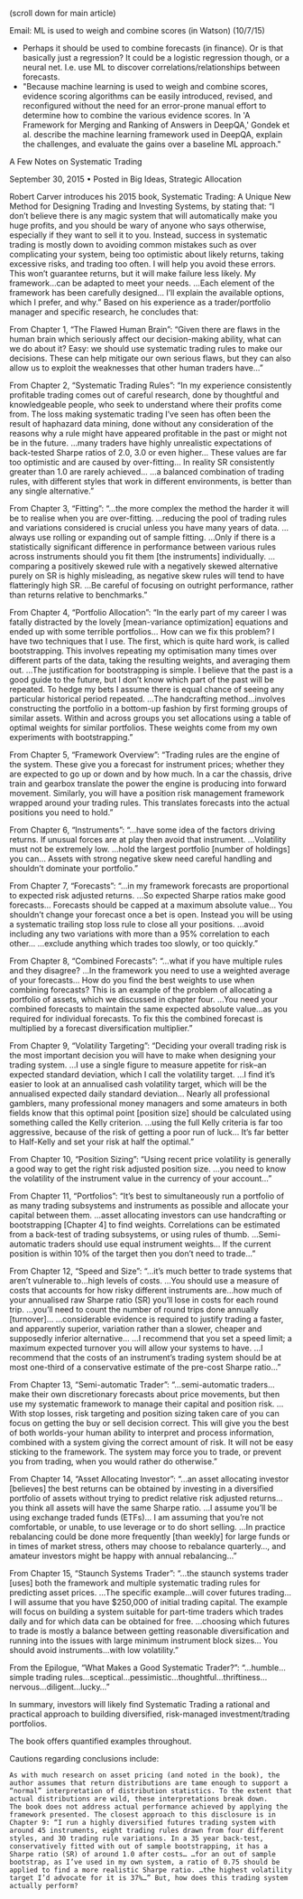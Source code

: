 (scroll down for main article)

Email: ML is used to weigh and combine scores (in Watson) (10/7/15)
* Perhaps it should be used to combine forecasts (in finance).  Or is that basically just a regression?  It could be a logistic regression though, or a neural net.  I.e. use ML to discover correlations/relationships between forecasts.
* "Because machine learning is used to weigh and combine scores, evidence scoring algorithms can be easily introduced, revised, and reconfigured without the need for an error-prone manual effort to determine how to combine the various evidence scores.  In 'A Framework for Merging and Ranking of Answers in DeepQA,' Gondek et al. describe the machine learning framework used in DeepQA, explain the challenges, and evaluate the gains over a baseline ML approach."

A Few Notes on Systematic Trading

September 30, 2015 • Posted in Big Ideas, Strategic Allocation

Robert Carver introduces his 2015 book, Systematic Trading: A Unique New Method for Designing Trading and Investing Systems, by stating that: “I don’t believe there is any magic system that will automatically make you huge profits, and you should be wary of anyone who says otherwise, especially if they want to sell it to you. Instead, success in systematic trading is mostly down to avoiding common mistakes such as over complicating your system, being too optimistic about likely returns, taking excessive risks, and trading too often. I will help you avoid these errors. This won’t guarantee returns, but it will make failure less likely. My framework…can be adapted to meet your needs. …Each element of the framework has been carefully designed… I’ll explain the available options, which I prefer, and why.” Based on his experience as a trader/portfolio manager and specific research, he concludes that:

From Chapter 1, “The Flawed Human Brain”: “Given there are flaws in the human brain which seriously affect our decision-making ability, what can we do about it? Easy: we should use systematic trading rules to make our decisions. These can help mitigate our own serious flaws, but they can also allow us to exploit the weaknesses that other human traders have…”

From Chapter 2, “Systematic Trading Rules”: “In my experience consistently profitable trading comes out of careful research, done by thoughtful and knowledgeable people, who seek to understand where their profits come from. The loss making systematic trading I’ve seen has often been the result of haphazard data mining, done without any consideration of the reasons why a rule might have appeared profitable in the past or might not be in the future. …many traders have highly unrealistic expectations of back-tested Sharpe ratios of 2.0, 3.0 or even higher… These values are far too optimistic and are caused by over-fitting… In reality SR consistently greater than 1.0 are rarely achieved… …a balanced combination of trading rules, with different styles that work in different environments, is better than any single alternative.”

From Chapter 3, “Fitting”: “…the more complex the method the harder it will be to realise when you are over-fitting. …reducing the pool of trading rules and variations considered is crucial unless you have many years of data. …always use rolling or expanding out of sample fitting. …Only if there is a statistically significant difference in performance between various rules across instruments should you fit them [the instruments] individually. …comparing a positively skewed rule with a negatively skewed alternative purely on SR is highly misleading, as negative skew rules will tend to have flatteringly high SR. …Be careful of focusing on outright performance, rather than returns relative to benchmarks.”

From Chapter 4, “Portfolio Allocation”: “In the early part of my career I was fatally distracted by the lovely [mean-variance optimization] equations and ended up with some terrible portfolios… How can we fix this problem? I have two techniques that I use. The first, which is quite hard work, is called bootstrapping. This involves repeating my optimisation many times over different parts of the data, taking the resulting weights, and averaging them out. …The justification for bootstrapping is simple. I believe that the past is a good guide to the future, but I don’t know which part of the past will be repeated. To hedge my bets I assume there is equal chance of seeing any particular historical period repeated. …The handcrafting method…involves constructing the portfolio in a bottom-up fashion by first forming groups of similar assets. Within and across groups you set allocations using a table of optimal weights for similar portfolios. These weights come from my own experiments with bootstrapping.”

From Chapter 5, “Framework Overview”: “Trading rules are the engine of the system. These give you a forecast for instrument prices; whether they are expected to go up or down and by how much. In a car the chassis, drive train and gearbox translate the power the engine is producing into forward movement. Similarly, you will have a position risk management framework wrapped around your trading rules. This translates forecasts into the actual positions you need to hold.”

From Chapter 6, “Instruments”: “…have some idea of the factors driving returns. If unusual forces are at play then avoid that instrument. …Volatility must not be extremely low. …hold the largest portfolio [number of holdings] you can… Assets with strong negative skew need careful handling and shouldn’t dominate your portfolio.”

From Chapter 7, “Forecasts”: “…in my framework forecasts are proportional to expected risk adjusted returns. …So expected Sharpe ratios make good forecasts… Forecasts should be capped at a maximum absolute value… You shouldn’t change your forecast once a bet is open. Instead you will be using a systematic trailing stop loss rule to close all your positions. …avoid including any two variations with more than a 95% correlation to each other… …exclude anything which trades too slowly, or too quickly.”

From Chapter 8, “Combined Forecasts”: “…what if you have multiple rules and they disagree? …In the framework you need to use a weighted average of your forecasts… How do you find the best weights to use when combining forecasts? This is an example of the problem of allocating a portfolio of assets, which we discussed in chapter four. …You need your combined forecasts to maintain the same expected absolute value…as you required for individual forecasts. To fix this the combined forecast is multiplied by a forecast diversification multiplier.”

From Chapter 9, “Volatility Targeting”: “Deciding your overall trading risk is the most important decision you will have to make when designing your trading system. …I use a single figure to measure appetite for risk–an expected standard deviation, which I call the volatility target. …I find it’s easier to look at an annualised cash volatility target, which will be the annualised expected daily standard deviation… Nearly all professional gamblers, many professional money managers and some amateurs in both fields know that this optimal point [position size] should be calculated using something called the Kelly criterion. …using the full Kelly criteria is far too aggressive, because of the risk of getting a poor run of luck… It’s far better to Half-Kelly and set your risk at half the optimal.”

From Chapter 10, “Position Sizing”: “Using recent price volatility is generally a good way to get the right risk adjusted position size. …you need to know the volatility of the instrument value in the currency of your account…”

From Chapter 11, “Portfolios”: “It’s best to simultaneously run a portfolio of as many trading subsystems and instruments as possible and allocate your capital between them. …asset allocating investors can use handcrafting or bootstrapping [Chapter 4] to find weights. Correlations can be estimated from a back-test of trading subsystems, or using rules of thumb. …Semi-automatic traders should use equal instrument weights… If the current position is within 10% of the target then you don’t need to trade…”

From Chapter 12, “Speed and Size”: “…it’s much better to trade systems that aren’t vulnerable to…high levels of costs. …You should use a measure of costs that accounts for how risky different instruments are…how much of your annualised raw Sharpe ratio (SR) you’ll lose in costs for each round trip. …you’ll need to count the number of round trips done annually [turnover]… …considerable evidence is required to justify trading a faster, and apparently superior, variation rather than a slower, cheaper and supposedly inferior alternative… …I recommend that you set a speed limit; a maximum expected turnover you will allow your systems to have. …I recommend that the costs of an instrument’s trading system should be at most one-third of a conservative estimate of the pre-cost Sharpe ratio…”

From Chapter 13, “Semi-automatic Trader”: “…semi-automatic traders…make their own discretionary forecasts about price movements, but then use my systematic framework to manage their capital and position risk. …With stop losses, risk targeting and position sizing taken care of you can focus on getting the buy or sell decision correct. This will give you the best of both worlds-your human ability to interpret and process information, combined with a system giving the correct amount of risk. It will not be easy sticking to the framework. The system may force you to trade, or prevent you from trading, when you would rather do otherwise.”

From Chapter 14, “Asset Allocating Investor”: “…an asset allocating investor [believes] the best returns can be obtained by investing in a diversified portfolio of assets without trying to predict relative risk adjusted returns…you think all assets will have the same Sharpe ratio. …I assume you’ll be using exchange traded funds (ETFs)… I am assuming that you’re not comfortable, or unable, to use leverage or to do short selling. …In practice rebalancing could be done more frequently [than weekly] for large funds or in times of market stress, others may choose to rebalance quarterly…, and amateur investors might be happy with annual rebalancing…”

From Chapter 15, “Staunch Systems Trader”: “…the staunch systems trader [uses] both the framework and multiple systematic trading rules for predicting asset prices. …The specific example…will cover futures trading… I will assume that you have $250,000 of initial trading capital. The example will focus on building a system suitable for part-time traders which trades daily and for which data can be obtained for free. …choosing which futures to trade is mostly a balance between getting reasonable diversification and running into the issues with large minimum instrument block sizes… You should avoid instruments…with low volatility.”

From the Epilogue, “What Makes a Good Systematic Trader?”: “…humble…simple trading rules…sceptical…pessimistic…thoughtful…thriftiness…nervous…diligent…lucky…”

In summary, investors will likely find Systematic Trading a rational and practical approach to building diversified, risk-managed investment/trading portfolios.

The book offers quantified examples throughout.

Cautions regarding conclusions include:

    As with much research on asset pricing (and noted in the book), the author assumes that return distributions are tame enough to support a “normal” interpretation of distribution statistics. To the extent that actual distributions are wild, these interpretations break down. 
    The book does not address actual performance achieved by applying the framework presented. The closest approach to this disclosure is in Chapter 9: “I run a highly diversified futures trading system with around 45 instruments, eight trading rules drawn from four different styles, and 30 trading rule variations. In a 35 year back-test, conservatively fitted with out of sample bootstrapping, it has a Sharpe ratio (SR) of around 1.0 after costs… …for an out of sample bootstrap, as I’ve used in my own system, a ratio of 0.75 should be applied to find a more realistic Sharpe ratio. …the highest volatility target I’d advocate for it is 37%…” But, how does this trading system actually perform?

